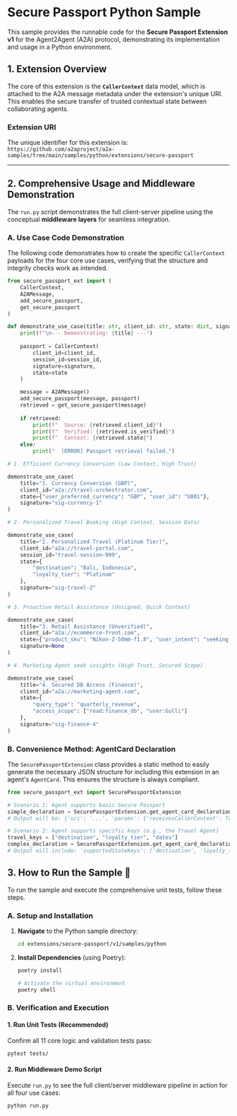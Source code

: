 # Secure Passport Python Sample

This sample provides the runnable code for the **Secure Passport Extension v1** for the Agent2Agent (A2A) protocol, demonstrating its implementation and usage in a Python environment.

## 1. Extension Overview

The core of this extension is the **`CallerContext`** data model, which is attached to the A2A message metadata under the extension's unique URI. This enables the secure transfer of trusted contextual state between collaborating agents.

### Extension URI

The unique identifier for this extension is:
`https://github.com/a2aproject/a2a-samples/tree/main/samples/python/extensions/secure-passport`

---

## 2. Comprehensive Usage and Middleware Demonstration

The `run.py` script demonstrates the full client-server pipeline using the conceptual **middleware layers** for seamless integration.

### A. Use Case Code Demonstration

The following code demonstrates how to create the specific `CallerContext` payloads for the four core use cases, verifying that the structure and integrity checks work as intended.

```python
from secure_passport_ext import (
    CallerContext, 
    A2AMessage, 
    add_secure_passport, 
    get_secure_passport
)

def demonstrate_use_case(title: str, client_id: str, state: dict, signature: str | None = None, session_id: str | None = None):
    print(f"\n--- Demonstrating: {title} ---")
    
    passport = CallerContext(
        client_id=client_id,
        session_id=session_id,
        signature=signature,
        state=state
    )

    message = A2AMessage()
    add_secure_passport(message, passport)
    retrieved = get_secure_passport(message)
    
    if retrieved:
        print(f"  Source: {retrieved.client_id}")
        print(f"  Verified: {retrieved.is_verified}")
        print(f"  Context: {retrieved.state}")
    else:
        print("  [ERROR] Passport retrieval failed.")

# 1. Efficient Currency Conversion (Low Context, High Trust)

demonstrate_use_case(
    title="1. Currency Conversion (GBP)",
    client_id="a2a://travel-orchestrator.com",
    state={"user_preferred_currency": "GBP", "user_id": "U001"},
    signature="sig-currency-1"
)

# 2. Personalized Travel Booking (High Context, Session Data)

demonstrate_use_case(
    title="2. Personalized Travel (Platinum Tier)",
    client_id="a2a://travel-portal.com",
    session_id="travel-session-999",
    state={
        "destination": "Bali, Indonesia",
        "loyalty_tier": "Platinum"
    },
    signature="sig-travel-2"
)

# 3. Proactive Retail Assistance (Unsigned, Quick Context)

demonstrate_use_case(
    title="3. Retail Assistance (Unverified)",
    client_id="a2a://ecommerce-front.com",
    state={"product_sku": "Nikon-Z-50mm-f1.8", "user_intent": "seeking_reviews"},
    signature=None
)

# 4. Marketing Agent seek insights (High Trust, Secured Scope)

demonstrate_use_case(
    title="4. Secured DB Access (Finance)",
    client_id="a2a://marketing-agent.com",
    state={
        "query_type": "quarterly_revenue",
        "access_scope": ["read:finance_db", "user:Gulli"]
    },
    signature="sig-finance-4"
)
```

### B. Convenience Method: AgentCard Declaration

The `SecurePassportExtension` class provides a static method to easily generate the necessary JSON structure for including this extension in an agent's `AgentCard`. This ensures the structure is always compliant.

```python
from secure_passport_ext import SecurePassportExtension

# Scenario 1: Agent supports basic Secure Passport
simple_declaration = SecurePassportExtension.get_agent_card_declaration()
# Output will be: {'uri': '...', 'params': {'receivesCallerContext': True}}

# Scenario 2: Agent supports specific keys (e.g., the Travel Agent)
travel_keys = ["destination", "loyalty_tier", "dates"]
complex_declaration = SecurePassportExtension.get_agent_card_declaration(travel_keys)
# Output will include: 'supportedStateKeys': ['destination', 'loyalty_tier', 'dates']
```

## 3. How to Run the Sample 🚀

To run the sample and execute the comprehensive unit tests, follow these steps.

### A. Setup and Installation

1. **Navigate** to the Python sample directory:
    ```bash
    cd extensions/secure-passport/v1/samples/python
    ```
2. **Install Dependencies** (using Poetry):
    ```bash
    poetry install
    
    # Activate the virtual environment
    poetry shell
    ```

### B. Verification and Execution

#### 1. Run Unit Tests (Recommended)

Confirm all 11 core logic and validation tests pass:

```bash
pytest tests/
```

#### 2. Run Middleware Demo Script

Execute `run.py` to see the full client/server middleware pipeline in action for all four use cases:

```bash
python run.py
```
